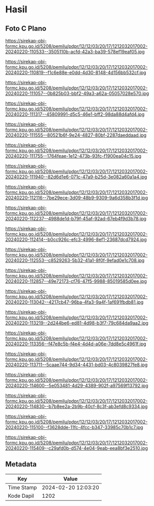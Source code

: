 # Hasil

## Foto C Plano

https://sirekap-obj-formc.kpu.go.id/5208/pemilu/pdpr/12/12/03/20/17/1212032017002-20240220-110533--3505110b-acfd-42a3-ba39-578ef19eaf05.jpg

https://sirekap-obj-formc.kpu.go.id/5208/pemilu/pdpr/12/12/03/20/17/1212032017002-20240220-110819--f1c6e88e-e0dd-4d30-8148-4d156bb532cf.jpg

https://sirekap-obj-formc.kpu.go.id/5208/pemilu/pdpr/12/12/03/20/17/1212032017002-20240220-111057--0b825b03-bbf2-49a3-a62a-05057028e570.jpg

https://sirekap-obj-formc.kpu.go.id/5208/pemilu/pdpr/12/12/03/20/17/1212032017002-20240220-111317--45809991-d5c5-46e1-bff2-98da88d4afd4.jpg

https://sirekap-obj-formc.kpu.go.id/5208/pemilu/pdpr/12/12/03/20/17/1212032017002-20240220-111555--80521b6f-9e24-4827-80bf-2287daeddaad.jpg

https://sirekap-obj-formc.kpu.go.id/5208/pemilu/pdpr/12/12/03/20/17/1212032017002-20240220-111755--1764feae-1e12-473b-93fc-f1900ea04c15.jpg

https://sirekap-obj-formc.kpu.go.id/5208/pemilu/pdpr/12/12/03/20/17/1212032017002-20240220-111940--82d6d1e6-071c-47a9-b25d-3e082a60a1a4.jpg

https://sirekap-obj-formc.kpu.go.id/5208/pemilu/pdpr/12/12/03/20/17/1212032017002-20240220-112116--7be29ece-3d09-48b9-9309-9a6d358b3f1d.jpg

https://sirekap-obj-formc.kpu.go.id/5208/pemilu/pdpr/12/12/03/20/17/1212032017002-20240220-112237--4988de1d-b79f-45af-92ad-67eb4f9d3b78.jpg

https://sirekap-obj-formc.kpu.go.id/5208/pemilu/pdpr/12/12/03/20/17/1212032017002-20240220-112414--b0cc926c-efc3-4996-8ef1-23687dcd7924.jpg

https://sirekap-obj-formc.kpu.go.id/5208/pemilu/pdpr/12/12/03/20/17/1212032017002-20240220-112553--c8529263-5b32-41a1-8f0f-9efad0e1c708.jpg

https://sirekap-obj-formc.kpu.go.id/5208/pemilu/pdpr/12/12/03/20/17/1212032017002-20240220-112857--49e72173-cf76-47f5-9988-85019585d0ee.jpg

https://sirekap-obj-formc.kpu.go.id/5208/pemilu/pdpr/12/12/03/20/17/1212032017002-20240220-113042--4217cb47-96ba-4fa3-9a4f-1af691fbdb81.jpg

https://sirekap-obj-formc.kpu.go.id/5208/pemilu/pdpr/12/12/03/20/17/1212032017002-20240220-113219--2d244be6-ed81-4d98-b3f7-79c684da9aa2.jpg

https://sirekap-obj-formc.kpu.go.id/5208/pemilu/pdpr/12/12/03/20/17/1212032017002-20240220-113356--f47e8c5b-f4e4-4d4d-a06e-7dd8e5c4961f.jpg

https://sirekap-obj-formc.kpu.go.id/5208/pemilu/pdpr/12/12/03/20/17/1212032017002-20240220-113711--5caae744-9d34-4431-bd03-4c8039827fe8.jpg

https://sirekap-obj-formc.kpu.go.id/5208/pemilu/pdpr/12/12/03/20/17/1212032017002-20240220-114600--5e053481-4d29-4389-902f-a97569f13792.jpg

https://sirekap-obj-formc.kpu.go.id/5208/pemilu/pdpr/12/12/03/20/17/1212032017002-20240220-114830--b7b8ee2a-2b9b-40cf-8c3f-ab3efd8c9334.jpg

https://sirekap-obj-formc.kpu.go.id/5208/pemilu/pdpr/12/12/03/20/17/1212032017002-20240220-115100--f3628dde-11fc-4fcc-b347-33985c70b1c7.jpg

https://sirekap-obj-formc.kpu.go.id/5208/pemilu/pdpr/12/12/03/20/17/1212032017002-20240220-115409--c29afd0b-d574-4e04-9eab-eea8bf3e2510.jpg


## Metadata

| Key        | Value               |
| ---------- | ------------------- |
| Time Stamp | 2024-02-20 12:03:20 |
| Kode Dapil | 1202                |



